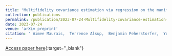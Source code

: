 ```yaml
---
title: "Multifidelity covariance estimation via regression on the manifold of symmetric positive definite matrices"
collection: publications
permalink: /publication/2023-07-24-Multifidelity-covariance-estimation-via-regression-on-the-manifold-of-symmetric-positive-definite-matrices
date: 2023-07-24
venue: 'arXiv preprint'
citation: ' Aimee Maurais,  Terrence Alsup,  Benjamin Peherstorfer,  Youssef Marzouk, &quot;Multifidelity covariance estimation via regression on the manifold of symmetric positive definite matrices.&quot; arXiv:2307.12438, 2023.'
---
```

[Access paper here](https://arxiv.org/abs/2307.12438){:target="_blank"}
